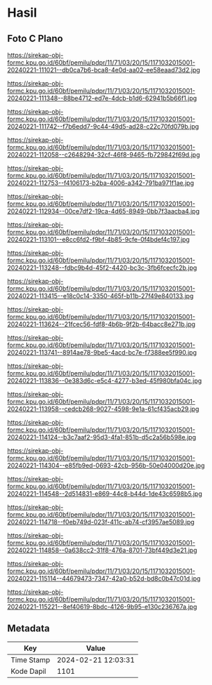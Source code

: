 # Hasil

## Foto C Plano

https://sirekap-obj-formc.kpu.go.id/60bf/pemilu/pdpr/11/71/03/20/15/1171032015001-20240221-111021--db0ca7b6-bca8-4e0d-aa02-ee58eaad73d2.jpg

https://sirekap-obj-formc.kpu.go.id/60bf/pemilu/pdpr/11/71/03/20/15/1171032015001-20240221-111348--88be4712-ed7e-4dcb-b1d6-62941b5b66f1.jpg

https://sirekap-obj-formc.kpu.go.id/60bf/pemilu/pdpr/11/71/03/20/15/1171032015001-20240221-111742--f7b6edd7-9c44-49d5-ad28-c22c70fd079b.jpg

https://sirekap-obj-formc.kpu.go.id/60bf/pemilu/pdpr/11/71/03/20/15/1171032015001-20240221-112058--c2648294-32cf-46f8-9465-fb729842f69d.jpg

https://sirekap-obj-formc.kpu.go.id/60bf/pemilu/pdpr/11/71/03/20/15/1171032015001-20240221-112753--f4106173-b2ba-4006-a342-791ba971f1ae.jpg

https://sirekap-obj-formc.kpu.go.id/60bf/pemilu/pdpr/11/71/03/20/15/1171032015001-20240221-112934--00ce7df2-19ca-4d65-8949-0bb7f3aacba4.jpg

https://sirekap-obj-formc.kpu.go.id/60bf/pemilu/pdpr/11/71/03/20/15/1171032015001-20240221-113101--e8cc6fd2-f9bf-4b85-9cfe-0f4bdef4c197.jpg

https://sirekap-obj-formc.kpu.go.id/60bf/pemilu/pdpr/11/71/03/20/15/1171032015001-20240221-113248--fdbc9b4d-45f2-4420-bc3c-3fb6fcecfc2b.jpg

https://sirekap-obj-formc.kpu.go.id/60bf/pemilu/pdpr/11/71/03/20/15/1171032015001-20240221-113415--e18c0c14-3350-465f-b11b-27f49e840133.jpg

https://sirekap-obj-formc.kpu.go.id/60bf/pemilu/pdpr/11/71/03/20/15/1171032015001-20240221-113624--21fcec56-fdf8-4b6b-9f2b-64bacc8e271b.jpg

https://sirekap-obj-formc.kpu.go.id/60bf/pemilu/pdpr/11/71/03/20/15/1171032015001-20240221-113741--8914ae78-9be5-4acd-bc7e-f7388ee5f990.jpg

https://sirekap-obj-formc.kpu.go.id/60bf/pemilu/pdpr/11/71/03/20/15/1171032015001-20240221-113836--0e383d6c-e5c4-4277-b3ed-45f980bfa04c.jpg

https://sirekap-obj-formc.kpu.go.id/60bf/pemilu/pdpr/11/71/03/20/15/1171032015001-20240221-113958--cedcb268-9027-4598-9e1a-61cf435acb29.jpg

https://sirekap-obj-formc.kpu.go.id/60bf/pemilu/pdpr/11/71/03/20/15/1171032015001-20240221-114124--b3c7aaf2-95d3-4fa1-851b-d5c2a56b598e.jpg

https://sirekap-obj-formc.kpu.go.id/60bf/pemilu/pdpr/11/71/03/20/15/1171032015001-20240221-114304--e85fb9ed-0693-42cb-956b-50e04000d20e.jpg

https://sirekap-obj-formc.kpu.go.id/60bf/pemilu/pdpr/11/71/03/20/15/1171032015001-20240221-114548--2d514831-e869-44c8-b44d-1de43c6598b5.jpg

https://sirekap-obj-formc.kpu.go.id/60bf/pemilu/pdpr/11/71/03/20/15/1171032015001-20240221-114718--f0eb749d-023f-411c-ab74-cf3957ae5089.jpg

https://sirekap-obj-formc.kpu.go.id/60bf/pemilu/pdpr/11/71/03/20/15/1171032015001-20240221-114858--0a638cc2-31f8-476a-8701-73bf449d3e21.jpg

https://sirekap-obj-formc.kpu.go.id/60bf/pemilu/pdpr/11/71/03/20/15/1171032015001-20240221-115114--44679473-7347-42a0-b52d-bd8c0b47c01d.jpg

https://sirekap-obj-formc.kpu.go.id/60bf/pemilu/pdpr/11/71/03/20/15/1171032015001-20240221-115221--8ef40619-8bdc-4126-9b95-e130c236767a.jpg


## Metadata

| Key        | Value               |
| ---------- | ------------------- |
| Time Stamp | 2024-02-21 12:03:31 |
| Kode Dapil | 1101                |



